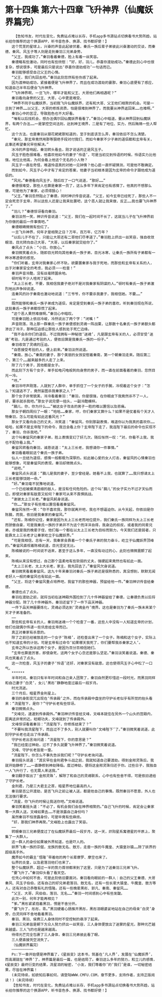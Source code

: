 # 第十四集 第六十四章 飞升神界（仙魔妖界篇完）
        【告知书友，时代在变化，免费站点难以长存，手机app多书源站点切换看书大势所趋，站长给你推荐的这个换源APP，听书音色多、换源、找书都好使！】
       这个荒芜的星球上，兴奋的声音此起彼伏着，秦氏一族后辈子弟彼此兴奋激动的交谈，而秦德、秦风、风玉子等人则是走到秦羽三兄弟身旁。
       “父王，我成功了。”秦羽看着秦德，脸上有着一丝笑容。
       秦德略有些激动，同时也有些欣慰：“好，好，羽儿，恭喜你渡劫成功。”秦德此刻心中也很复杂，想说很多，可是最后只是说出‘恭喜你渡劫成功’一句话而已。
       秦羽能够感受自己父王的心情。
       “父王，我们先回去吧。”秦羽此刻忽然有些伤感了起来。
       因为渡神劫成功，紧接着便是飞升神界了。而且在成功渡劫的霎那，秦羽心底便有了感应，知道自己半年后便会飞升神界。
       “飞升神界啊，一旦飞升，哪年才能和父王、大哥他们再相遇呢？”
       秦羽看向身旁的父王、大哥，心中更是难受。
       “神界不同于仙魔妖界，当初我飞升仙魔妖界，还有和大哥、父王他们相聚的机会。可是一旦到了神界……以父王、大哥的修炼资质，怕是很难到神界了。而我要从神界返回来……也难啊。”
       秦羽心中的苦涩，导致脸色也不大好看。
       “唯有以后找机会，想办法偶尔回仙魔妖界看看了。”秦羽心中暗道，要从神界回到仙魔妖界，有两个办法……一是掌控空间法则，达到神王境界，二是有了地位、实力，然后贿赂一些人帮忙。
       这个方法，也是秦羽从银花姥姥那知道的，至于到底该怎么弄，秦羽依旧不怎么清楚。
       “秦兄，那玄帝竟然用那等狠绝手段对付我们，而如今秦家不少子弟的道侣都和玄帝有关，此事还希望秦兄早些解决。”
       冰冷的声音响起，秦羽转头看去，刚才说话的正是风玉子。
       风玉子脸色很难看，他喜欢他如今的妻子‘怜语’，可是当初见到怜语的时候，怜语实力比他强，地位比他高，为何会看上他这个无名的小人物？
       风玉子一直在奇怪，难道怜语真的对她一见钟情？他心底一直怀疑猜测，可是他不敢确定。
       而到如今，风玉子心中才有了肯定的答案，他妻子当初根本是因为玄帝的命令才跟他成为道侣的。
       “风兄。”秦德看向风玉子，随后叹了一口气说道，“那好……”
       秦德很难受，那些人也算是秦家一员了，这么多年下来肯定也有感情了。他真的不想那么做，可是他为了秦家，必须得狠心！
       “父王。”秦羽忽然阻止了秦德，同时神识传音说道，“父王，如今玄帝已经死了，那些人不一定会死忠于玄帝，所以这些人还是让我来处置吧，这个恶人就让我来做，反正……我也要飞升神界了。”
       “羽儿？”秦德惊讶看向秦羽。
       秦羽淡然一笑，神识传音说道：“父王，我们在一起时间不长了，这就当儿子在飞升神界前为你做的最后一件事情吧。”
       秦德眼睛微微有些红了。
       一旦飞升神界，何年才是相聚之日？万年，百万年，亿万年？
       “以后儿子不在了，只能让大哥还有二哥他们尽孝道了。”秦羽脸上挤出一丝笑容，强自收敛眼泪，目光转向自己大哥，“大哥，以后秦家就交给你了。”
       秦风点了点头：“小羽，你放心。”
       秦羽微笑着点头，随即目光转向其他秦氏一族子弟，目光冰寒，让秦氏一族所有子弟都有一种冰寒透骨的感觉。
       “你们听着，玄帝对我秦家心怀不轨，欲要置秦家与我于死地，而那些和玄帝有关系的人，出于对秦家安全的考虑，我必须一一检查！”
       秦羽声音冷酷，没有丝毫转圜余地。
       顿时有不少人喧闹了起来。
       “太上三长老，不要，我相信我妻子绝对不是对我秦家有阴谋的人。”顿时有秦氏一族子弟激烈地出声争辩说道。
       连秦风的孙子秦南也激动地说道：“三爷爷，你不要杀我妻子，我相信她。不要……”
       ……
       既然能够和秦氏一族子弟成为道侣，肯定是受到秦氏一族子弟的喜欢。听到秦羽现在所说，这批秦氏一族子弟都惊慌了起来。
       “这个恶人果然难做啊。”秦羽心中暗叹。
       可是秦羽脸上依旧冷峻，冷然说出了两个字：“闭嘴！”
       声音刚落，场上那一群秦氏一族子弟便感到灵魂一阵战栗，让那数十名秦氏一族子弟额头都渗出了冷汗，那种压迫感让那些人感到处于死亡边缘。
       “我不会杀你们的道侣，不过我拥有一种秘技‘迷魂’，凡是跟玄帝有关的人，必须甘受‘迷魂’考验，凡是通过考验的人，便依旧算是我秦氏一族的一份子。”
       秦羽收敛了灵魂的压迫。
       “自愿接受考验的人，便上前来。”秦羽淡然说道。
       “秦南，放心。”秦南的妻子，那个美丽的女孩安慰着秦南，第一个朝秦羽走来。随后第二个，第三个……越来越多的人走了上来。
       除了几个男子，其他都是女子。
       而此刻下方有个女子，单手如电闪电般刺向身旁的男子，而一直在前面看着的秦羽，忽然目光一冷。
       “哼。”
       秦羽冷哼声刚落，人就到了人群中，单手抓住了一个女子的手腕，冷视着这个女子：“怎么？知道逃不了，竟然妄图杀我秦家之人？”
       那个女子非常貌美，冷冷看着秦羽：“秦羽，你是很强，在你眼皮下我竟然杀不了一人，好，要杀就杀我吧。”那女子说完便一扭头，一副冷酷模样。
       “腩儿，你，你为什么……”被这女子攻击的男子一脸的难以置信以及悲痛。
       那女子朝四周扫了一眼：“哈哈……秦家，哼，你们秦家又算什么？如果不是仗着有个天才人物秦羽，怎么可能有如此这番风光？”
       那女子又看向自己的丈夫，冷笑道：“秦留风，你别那副表情，难道你以为我真的喜欢你……哈哈，如果不是玄帝陛下的命令，我岂会看上你？玄帝陛下走了，我连陛下最后的命令也实现不了，秦羽，你杀我吧。”
       这个叫秦留风的秦家子弟，脸上表情变幻了好几次，随后怅然一叹：“对，你看不上我，我也不配你看上我。”
       秦留风转看向秦羽，诚恳说道：“太上三长老，我想请你一件事情。”
       秦羽看着眼前这个秦氏一族子弟。
       仙人一旦结为道侣，感情一般都极为深厚的。如此被心爱的女人打击，秦留风的心情秦羽也能够想象，可是秦留风的表现，秦羽却微微点头。
       “说吧。”
       秦留风点头说道：“腩儿是我的妻子，至少曾经是。她看不上我，也就算了……我只想请太上三长老能够饶她一命。”
       “好。”秦羽毫不犹豫地说道。
       一个已经被摸清底细的敌人，是没有任何危险的。这个叫‘腩儿’的女子实力不过才天仙而已，即使对秦家有敌意又如何？秦家可从来不畏惧挑战。
       “谢谢太上三长老。”秦留风躬身说道。
       “你……”那女子有些难以置信看着秦留风。
       秦留风怅然一笑：“你不喜欢我，那你就离开吧，我也不想逼迫你。从今天起，你依旧是你陈腩，而我，依旧是我秦家的秦留风。”
       “还有，陈楠你记住，秦家是因为太上三长老而地位提升，我们秦氏一族同样为太上三长老而骄傲自豪，可是我秦氏一族的子弟并不为这个而洋洋自得，我身边的叔叔，或者我的同辈兄弟，亦或是我的晚辈子侄，他们每一个都在以太上三长老为目标而努力，今天我们还是弱者，只能靠太上三长老才让秦家屹立于仙魔妖界。”
       “可是我相信，总有一天，我秦家会靠着一个个秦氏子弟的努力奋斗，屹立于仙魔妖界顶峰的。”秦留风直视着陈楠说道，目光坚定无比。
       陈楠被说的一时间说不话来，甚至于这么多年，一直没有动过的心，此刻也微微震颤了起来。
       陈楠从来没有想过，自己那个温柔地有些软弱的丈夫，强硬起来竟然也有如此一面。
       “太上三长老，太上大长老，家主，我先回去了。”秦留风欠身说道。
       秦羽微笑看着秦留风，这九十年来秦羽对秦氏一族子弟还是很熟悉的，真没想到，默默无闻老好人一般的秦留风也有如此一面。
       “父王，将这个秦留风重点培养吧，我留下的那些神器，预留给他一件。”秦羽神识传音给秦德。
       秦德也点了点头。
       秦羽在渡劫之前，就将当初在迷神殿外围捡到了几十件神器留给了秦德，让秦德负责以后将神器分配。除了几十件神器外，秦羽还留下了一件下品天神器。
       一件下品天神器要炼化，灵魂必须达到‘灵魂金丹’境界。这也是秦羽为了秦氏一族未来某个天才子弟准备的。
       ……
       那些和玄帝有关的人，秦羽用迷魂一个个检查了一番，这些人中没有一人知道玄帝的计划，他们也就偶尔传递一些讯息给玄帝而已。
       真正对秦家有杀意的。
       除了之前已经被放走的一个女子‘陈楠’，还检查出来了一个女子。陈楠和这个女子，实际上也不知道玄帝的计划。可是玄帝有过命令‘如果哪天我死了，你们要帮我杀秦家之人’。
       玄帝之所以告诉这两个女子，是因为百分百相信她们。
       “玄帝也算是厉害，即使身死，这两个女子心念还是那么坚定。”秦羽淡笑着说道。秦德、秦风也笑着点了点头。
       这一次检查，风玉子的妻子‘怜语’还好，对秦家没有敌意。这也使得风玉子心中松了一口气。
       ******
       半年时间，秦羽只有半年时间和自己亲人团聚了，秦羽自然更珍惜这一段时光，而黑羽同样和自己妻子‘白灵’，女儿‘黑彤’静静地度过最后一段岁月。
       时光流逝。
       三个月后，暗星界金刑星上。
       秦羽的身影突兀出现在‘传承殿’之外，而在传承殿中盘坐的守护长老似乎有所觉的抬头看来：“流星陛下，是你？”守护长老有些惊讶。
       秦羽微微点头。
       “文峰兄，速速到传承殿外。”秦羽神识传音给文峰，文峰本就住在另外一个山头的宫殿内，距离这非常的近。眨眼功夫，文峰就到了传承殿外。
       文峰惊讶看着秦羽：“流星陛下，你修炼结束了？”
       “不要叫我流星陛下，而且过不了多久，别人就要叫你‘文峰陛下’了。”秦羽微笑着说道，此刻守护长老也走出了传承殿。
       守护长老出言询问道：“流星陛下，你的意思是？”
       “我已经度过神劫，过不了多久就要飞升神界了。”秦羽微笑着说道。
       文峰、守护长老皆是一窒。
       “流星陛下，你怎么不事先告诉我们呢？”守护长老询问道。
       秦羽摇头说道：“其实早在金刑君争斗战之前，我就知道自己要渡劫。得到金邢灵珠后，我就开始静修了……一直静修到神劫降临。度过神劫，便将这金邢灵珠归还于你。过些日子，我独自一人飞升行了，也无需人来送我。”
       秦羽翻手取出了‘金邢灵珠’，解除了和自己的灵魂联系，心中也有些舍不得，可是依旧递给了守护长老。
       金刑君，乃是三大君主之首，暗星界地位最高的人。
       秦羽是否公开渡劫，是否飞升之前让被人送，都是他自己的事情。既然秦羽不愿意，外人也无法强行要求。
       “流星，你飞升的时候让我送你吧。”文峰说道。
       秦羽笑着摇头道：“不必了，有机会我们会在神界相聚的。”自己飞升的时候，肯定会让秦家等一大群人送，文峰如果去……不是泄露自己身份吗？
       虽然秦羽不怕泄露身份，可是毕竟有些麻烦。
       “好，那我们神界再聚。”文峰脸上也露出了笑容。
       ……
       转眼秦羽三兄弟便度过了在仙魔妖界最后一段岁月，这一天，炽阳星系寓德星的平原上，聚集了一大群人。
       这一群人的身份如果被外界知道，也是吓人的。
       妖界飞禽一族的宗倔，龙族的敖无名、敖方，走兽一族的牛魔皇、大猿皇孙猿……除了妖界的超级高手外。
       魔界如今的霸主‘悟隆’带着他的两个长辈摩罗、摩空也来了。
       仙界的炎皇，以及君落羽他们也来了。
       整个仙魔妖界，超过一半的势力首领都来到了这里，只是为了送秦羽三兄弟飞升。
       “要飞升了。”秦羽仰头看了看天空。
       任凭心中如何不舍，可是此刻依旧要面对。秦羽看向眼前的一群人：自己的父王秦德、大哥秦风、风玉子伯伯，还有自己的好兄弟君落羽、敖无名，还有一些长辈大猿皇、牛魔皇、敖方等人，还有对自己恭敬有礼的悟隆。还有一些晚辈黑彤、郭凡、秦南、秦留风……
       “父王、大哥，风伯伯，落羽、无名……”秦羽一时间感到心中有些发酸。
       此次一别，何年才能再相见？
       “爹。”黑彤紧紧抱着黑羽，愣是不舍分开。
       “要飞升了，彤彤，乖。”黑羽硬着心肠推开黑彤，黑彤泪眼婆娑地站在自己的母亲‘白灵’身旁，白灵同样不舍地看着黑羽。
       秦羽、黑羽、侯费三人身体同时不受控制的悬浮了起来。
       秦羽三兄弟皆是朝下方众人努力挤出一丝笑容，三人身体便放出了迷蒙的星光，那种光芒越来越盛。三人飞的也是越来越高。
       待得光芒完全包裹了三人身体，秦羽三兄弟彼此看了眼，
       三人便直接凭空消失了。
       （仙魔妖界篇完）
       ——————————
       Ps:下一章开始便是神界篇了，《星辰变》这本书，筑基在‘凡人界’，发展在‘仙魔妖界’，而高潮就在‘神界’了，神界篇是最后一篇，也是结局了。秦羽这么多年的努力，和立儿的感情，《星辰变》最终衍变的结果，流星泪的秘密，‘小友，我们等着你’的‘我们’是谁，一切秘密结果，尽皆在神界篇！
       (未完待续，如欲知后事如何，请登陆WWW.CMFU.COM，章节更多，支持作者，支持正版阅读！)（未完待续）
       【告知书友，时代在变化，免费站点难以长存，手机app多书源站点切换看书大势所趋，站长给你推荐的这个换源APP，听书音色多、换源、找书都好使！】
